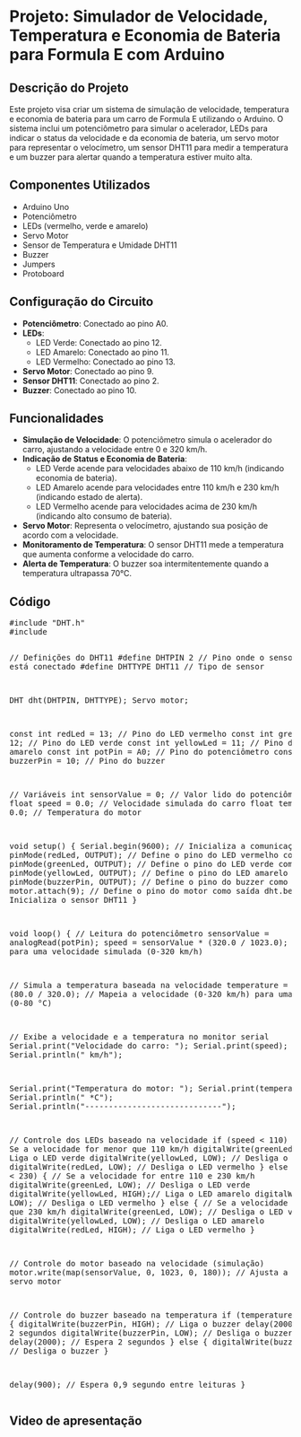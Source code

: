 <h1>Projeto: Simulador de Velocidade, Temperatura e Economia de Bateria para Formula E com Arduino</h1>
 <h2>Descrição do Projeto</h2>
    <p>Este projeto visa criar um sistema de simulação de velocidade, temperatura e economia de bateria para um carro de Formula E utilizando o Arduino. O sistema inclui um potenciômetro para simular o acelerador, LEDs para indicar o status da velocidade e da economia de bateria, um servo motor para representar o velocímetro, um sensor DHT11 para medir a temperatura e um buzzer para alertar quando a temperatura estiver muito alta.</p>
<h2>Componentes Utilizados</h2>
    <ul>
        <li>Arduino Uno</li>
        <li>Potenciômetro</li>
        <li>LEDs (vermelho, verde e amarelo)</li>
        <li>Servo Motor</li>
        <li>Sensor de Temperatura e Umidade DHT11</li>
        <li>Buzzer</li>
        <li>Jumpers</li>
        <li>Protoboard</li>
    </ul>
 <h2>Configuração do Circuito</h2>
    <ul>
        <li><strong>Potenciômetro</strong>: Conectado ao pino A0.</li>
        <li><strong>LEDs</strong>:
            <ul>
                <li>LED Verde: Conectado ao pino 12.</li>
                <li>LED Amarelo: Conectado ao pino 11.</li>
                <li>LED Vermelho: Conectado ao pino 13.</li>
            </ul>
        </li>
        <li><strong>Servo Motor</strong>: Conectado ao pino 9.</li>
        <li><strong>Sensor DHT11</strong>: Conectado ao pino 2.</li>
        <li><strong>Buzzer</strong>: Conectado ao pino 10.</li>
    </ul>
  <h2>Funcionalidades</h2>
    <ul>
        <li><strong>Simulação de Velocidade</strong>: O potenciômetro simula o acelerador do carro, ajustando a velocidade entre 0 e 320 km/h.</li>
        <li><strong>Indicação de Status e Economia de Bateria</strong>:
            <ul>
                <li>LED Verde acende para velocidades abaixo de 110 km/h (indicando economia de bateria).</li>
                <li>LED Amarelo acende para velocidades entre 110 km/h e 230 km/h (indicando estado de alerta).</li>
                <li>LED Vermelho acende para velocidades acima de 230 km/h (indicando alto consumo de bateria).</li>
            </ul>
        </li>
        <li><strong>Servo Motor</strong>: Representa o velocímetro, ajustando sua posição de acordo com a velocidade.</li>
        <li><strong>Monitoramento de Temperatura</strong>: O sensor DHT11 mede a temperatura que aumenta conforme a velocidade do carro.</li>
        <li><strong>Alerta de Temperatura</strong>: O buzzer soa intermitentemente quando a temperatura ultrapassa 70°C.</li>
    </ul>
    <h2>Código</h2>
    <pre>
#include "DHT.h"
#include <Servo.h>

// Definições do DHT11
#define DHTPIN 2      // Pino onde o sensor DHT11 está conectado
#define DHTTYPE DHT11 // Tipo de sensor

DHT dht(DHTPIN, DHTTYPE);
Servo motor;

const int redLed = 13;    // Pino do LED vermelho
const int greenLed = 12;  // Pino do LED verde
const int yellowLed = 11; // Pino do LED amarelo
const int potPin = A0;    // Pino do potenciômetro
const int buzzerPin = 10; // Pino do buzzer

// Variáveis
int sensorValue = 0;     // Valor lido do potenciômetro
float speed = 0.0;       // Velocidade simulada do carro
float temperature = 0.0; // Temperatura do motor

void setup() {
  Serial.begin(9600);         // Inicializa a comunicação serial
  pinMode(redLed, OUTPUT);    // Define o pino do LED vermelho como saída
  pinMode(greenLed, OUTPUT);  // Define o pino do LED verde como saída
  pinMode(yellowLed, OUTPUT); // Define o pino do LED amarelo como saída
  pinMode(buzzerPin, OUTPUT); // Define o pino do buzzer como saída
  motor.attach(9);            // Define o pino do motor como saída
  dht.begin();                // Inicializa o sensor DHT11
}

void loop() {
  // Leitura do potenciômetro
  sensorValue = analogRead(potPin);
  speed = sensorValue * (320.0 / 1023.0); // Converte para uma velocidade simulada (0-320 km/h)
  
  // Simula a temperatura baseada na velocidade
  temperature = speed * (80.0 / 320.0); // Mapeia a velocidade (0-320 km/h) para uma temperatura (0-80 °C)

  // Exibe a velocidade e a temperatura no monitor serial
  Serial.print("Velocidade do carro: ");
  Serial.print(speed);
  Serial.println(" km/h");
  
  Serial.print("Temperatura do motor: ");
  Serial.print(temperature);
  Serial.println(" *C");
  Serial.println("-----------------------------");

  // Controle dos LEDs baseado na velocidade
  if (speed < 110) {  // Se a velocidade for menor que 110 km/h
    digitalWrite(greenLed, HIGH); // Liga o LED verde
    digitalWrite(yellowLed, LOW); // Desliga o LED amarelo
    digitalWrite(redLed, LOW);    // Desliga o LED vermelho
  } else if (speed < 230) { // Se a velocidade for entre 110 e 230 km/h
    digitalWrite(greenLed, LOW);  // Desliga o LED verde
    digitalWrite(yellowLed, HIGH);// Liga o LED amarelo
    digitalWrite(redLed, LOW);    // Desliga o LED vermelho
  } else { // Se a velocidade for maior que 230 km/h
    digitalWrite(greenLed, LOW);  // Desliga o LED verde
    digitalWrite(yellowLed, LOW); // Desliga o LED amarelo
    digitalWrite(redLed, HIGH);   // Liga o LED vermelho
  }

  // Controle do motor baseado na velocidade (simulação)
  motor.write(map(sensorValue, 0, 1023, 0, 180)); // Ajusta a posição do servo motor

  // Controle do buzzer baseado na temperatura
  if (temperature > 70) {
    digitalWrite(buzzerPin, HIGH); // Liga o buzzer
    delay(2000);                   // Espera 2 segundos
    digitalWrite(buzzerPin, LOW);  // Desliga o buzzer
    delay(2000);                   // Espera 2 segundos
  } else {
    digitalWrite(buzzerPin, LOW);  // Desliga o buzzer
  }

  delay(900); // Espera 0,9 segundo entre leituras
}
    </pre>
    <h2>Video de apresentação</h2>

